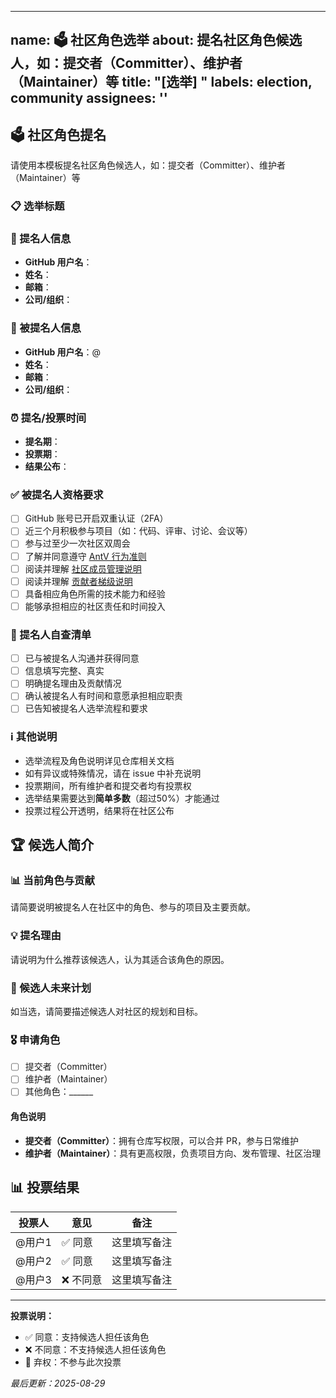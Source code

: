 
---
name: 🗳️ 社区角色选举
about: 提名社区角色候选人，如：提交者（Committer）、维护者（Maintainer）等
title: "[选举] "
labels: election, community
assignees: ''
---

## 🗳️ 社区角色提名

请使用本模板提名社区角色候选人，如：提交者（Committer）、维护者（Maintainer）等

### 📋 选举标题

<!-- 例如：@用户名 的维护者提名 -->

### 👤 提名人信息

- **GitHub 用户名**：
- **姓名**：
- **邮箱**：
- **公司/组织**：

### 🎯 被提名人信息

- **GitHub 用户名**：@
- **姓名**：
- **邮箱**：
- **公司/组织**：

### ⏰ 提名/投票时间

- **提名期**：<!-- 例如：2025-08-29 至 2025-09-05（不少于 7 天） -->
- **投票期**：<!-- 例如：2025-09-06 至 2025-09-13（不少于 7 天） -->
- **结果公布**：<!-- 例如：2025-09-14 -->

### ✅ 被提名人资格要求

- [ ] GitHub 账号已开启双重认证（2FA）
- [ ] 近三个月积极参与项目（如：代码、评审、讨论、会议等）
- [ ] 参与过至少一次社区双周会
- [ ] 了解并同意遵守 [AntV 行为准则](../../CODE_OF_CONDUCT.md)
- [ ] 阅读并理解 [社区成员管理说明](../../COMMUNITY_MEMBERSHIP.md)
- [ ] 阅读并理解 [贡献者梯级说明](../../CONTRIBUTOR_LADDER.md)
- [ ] 具备相应角色所需的技术能力和经验
- [ ] 能够承担相应的社区责任和时间投入

### 📝 提名人自查清单

- [ ] 已与被提名人沟通并获得同意
- [ ] 信息填写完整、真实
- [ ] 明确提名理由及贡献情况
- [ ] 确认被提名人有时间和意愿承担相应职责
- [ ] 已告知被提名人选举流程和要求

### ℹ️ 其他说明

- 选举流程及角色说明详见仓库相关文档
- 如有异议或特殊情况，请在 issue 中补充说明
- 投票期间，所有维护者和提交者均有投票权
- 选举结果需要达到**简单多数**（超过50%）才能通过
- 投票过程公开透明，结果将在社区公布

## 🏆 候选人简介

### 📊 当前角色与贡献

请简要说明被提名人在社区中的角色、参与的项目及主要贡献。

<!-- 请包含以下信息：
- 在 AntV 社区的参与历史
- 主要贡献的项目和模块
- 代码贡献统计（PR 数量、代码行数等）
- 参与的 Issue 讨论和帮助
- 社区活动参与情况
-->

### 💡 提名理由

请说明为什么推荐该候选人，认为其适合该角色的原因。

<!-- 请考虑以下方面：
- 技术能力和专业知识
- 社区责任心和参与度
- 沟通协作能力
- 领导力和影响力
- 对社区的长期承诺
-->

### 🚀 候选人未来计划

如当选，请简要描述候选人对社区的规划和目标。

<!-- 可以包括：
- 计划重点关注的技术领域
- 希望推动的社区项目或改进
- 对新贡献者的培养计划
- 社区建设和推广方面的想法
- 预计可投入的时间和精力
-->

### 🎖️ 申请角色

<!-- 请选择其中一项：-->
- [ ] 提交者（Committer）
- [ ] 维护者（Maintainer）
- [ ] 其他角色：______

#### 角色说明

- **提交者（Committer）**：拥有仓库写权限，可以合并 PR，参与日常维护
- **维护者（Maintainer）**：具有更高权限，负责项目方向、发布管理、社区治理

## 📊 投票结果

| 投票人 | 意见     | 备注         |
| ------ | -------- | ------------ |
| @用户1 | ✅ 同意   | 这里填写备注 |
| @用户2 | ✅ 同意   | 这里填写备注 |
| @用户3 | ❌ 不同意 | 这里填写备注 |

---

**投票说明：**

- ✅ 同意：支持候选人担任该角色
- ❌ 不同意：不支持候选人担任该角色
- 🤔 弃权：不参与此次投票

_最后更新：2025-08-29_